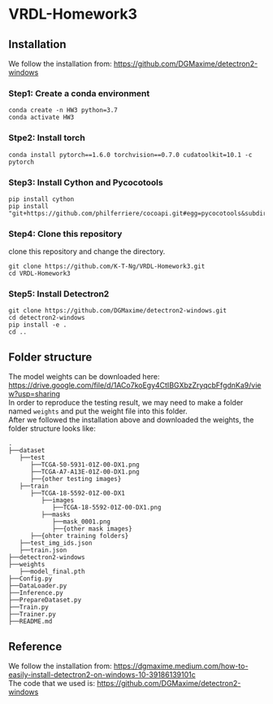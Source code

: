# VRDL-Homework3

## Installation
We follow the installation from: https://github.com/DGMaxime/detectron2-windows </br>
### Step1: Create a conda environment
```
conda create -n HW3 python=3.7
conda activate HW3
```
### Stpe2: Install torch
```
conda install pytorch==1.6.0 torchvision==0.7.0 cudatoolkit=10.1 -c pytorch
```

### Step3: Install Cython and Pycocotools
```
pip install cython
pip install "git+https://github.com/philferriere/cocoapi.git#egg=pycocotools&subdirectory=PythonAPI"
```

### Step4: Clone this repository
clone this repository and change the directory.
```
git clone https://github.com/K-T-Ng/VRDL-Homework3.git
cd VRDL-Homework3
```
### Step5: Install Detectron2
```
git clone https://github.com/DGMaxime/detectron2-windows.git
cd detectron2-windows
pip install -e .
cd ..
```

## Folder structure
The model weights can be downloaded here: https://drive.google.com/file/d/1ACo7koEgy4CtIBGXbzZryqcbFfgdnKa9/view?usp=sharing </br>
In order to reproduce the testing result, we may need to make a folder named ```weights``` and put the weight file into this folder. </br>
After we followed the installation above and downloaded the weights, the folder structure looks like: </br>

    .
    ├──dataset
       ├──test
          ├──TCGA-50-5931-01Z-00-DX1.png
          ├──TCGA-A7-A13E-01Z-00-DX1.png
          ├──{other testing images}
       ├──train
          ├──TCGA-18-5592-01Z-00-DX1
             ├──images
                ├──TCGA-18-5592-01Z-00-DX1.png
             ├──masks
                ├──mask_0001.png
                ├──{other mask images}
          ├──{ohter training folders}
       ├──test_img_ids.json  
       ├──train.json
    ├──detectron2-windows
    ├──weights
       ├──model_final.pth
    ├──Config.py
    ├──DataLoader.py
    ├──Inference.py
    ├──PrepareDataset.py
    ├──Train.py
    ├──Trainer.py
    ├──README.md


## Reference
We follow the installation from: https://dgmaxime.medium.com/how-to-easily-install-detectron2-on-windows-10-39186139101c </br>
The code that we used is: https://github.com/DGMaxime/detectron2-windows
